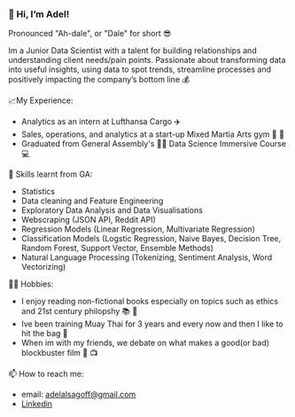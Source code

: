 ### 👋 Hi, I’m Adel! 

Pronounced "Ah-dale", or "Dale" for short 😎

Im a Junior Data Scientist with a talent for building relationships and understanding client needs/pain points. Passionate about transforming data into useful insights, using data to spot trends, streamline processes and positively impacting the company’s bottom line :moneybag:


:chart_with_upwards_trend:My Experience:
- Analytics as an intern at Lufthansa Cargo ✈️
- Sales, operations, and analytics at a start-up Mixed Martia Arts gym 🥊 🥋
- Graduated from General Assembly's 👨‍💻 Data Science Immersive Course 💻


🌱 Skills learnt from GA:
- Statistics
- Data cleaning and Feature Engineering
- Exploratory Data Analysis and Data Visualisations
- Webscraping (JSON API, Reddit API)
- Regression Models (Linear Regression, Multivariate Regression)
- Classification Models (Logstic Regression, Naive Bayes, Decision Tree, Random Forest, Support Vector, Ensemble Methods)
- Natural Language Processing (Tokenizing, Sentiment Analysis, Word Vectorizing)


:man_cartwheeling: Hobbies:
- I enjoy reading non-fictional books especially on topics such as ethics and 21st century philopshy 📚 🧠
- Ive been training Muay Thai for 3 years and every now and then I like to hit the bag :boxing_glove: 
- When im with my friends, we debate on what makes a good(or bad) blockbuster film 🎥 :tv:
 
 
📫 How to reach me:
- email: adelalsagoff@gmail.com
- [Linkedin](https://www.linkedin.com/in/adelalsagoff/)

<!---
adelalsagoff/adelalsagoff is a ✨ special ✨ repository because its `README.md` (this file) appears on your GitHub profile.
You can click the Preview link to take a look at your changes.
--->
